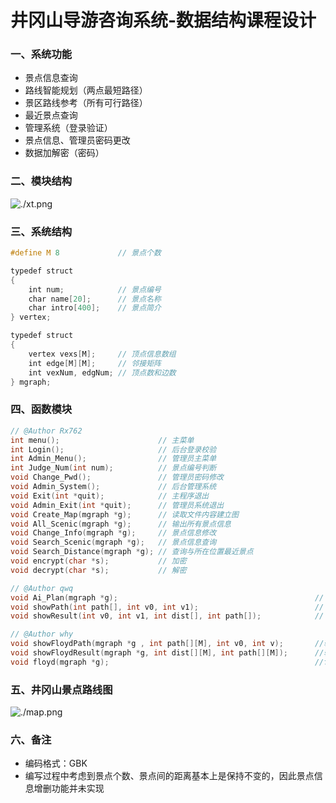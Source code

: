 # 井冈山导游咨询系统-数据结构课程设计
### 一、系统功能
* 景点信息查询
* 路线智能规划（两点最短路径）
* 景区路线参考（所有可行路径）
* 最近景点查询
* 管理系统（登录验证）
* 景点信息、管理员密码更改
* 数据加解密（密码）
### 二、模块结构
![./xt.png]()
### 三、系统结构
```C
#define M 8             // 景点个数

typedef struct
{
    int num;            // 景点编号
    char name[20];      // 景点名称
    char intro[400];    // 景点简介
} vertex;

typedef struct
{
    vertex vexs[M];     // 顶点信息数组
    int edge[M][M];     // 邻接矩阵
    int vexNum, edgNum; // 顶点数和边数
} mgraph;
```
### 四、函数模块
```C
// @Author Rx762
int menu();                      // 主菜单
int Login();                     // 后台登录校验
int Admin_Menu();                // 管理员主菜单
int Judge_Num(int num);          // 景点编号判断
void Change_Pwd();               // 管理员密码修改
void Admin_System();             // 后台管理系统
void Exit(int *quit);            // 主程序退出
void Admin_Exit(int *quit);      // 管理员系统退出
void Create_Map(mgraph *g);      // 读取文件内容建立图
void All_Scenic(mgraph *g);      // 输出所有景点信息
void Change_Info(mgraph *g);     // 景点信息修改
void Search_Scenic(mgraph *g);   // 景点信息查询
void Search_Distance(mgraph *g); // 查询与所在位置最近景点
void encrypt(char *s);           // 加密
void decrypt(char *s);           // 解密

// @Author qwq
void Ai_Plan(mgraph *g);                                            // dijkstra算法求最短路径
void showPath(int path[], int v0, int v1);                          // 输出单条路劲
void showResult(int v0, int v1, int dist[], int path[]);            // 输出最短路径

// @Author why
void showFloydPath(mgraph *g , int path[][M], int v0, int v);       //输出起点到终点的中间结点
void showFloydResult(mgraph *g, int dist[][M], int path[][M]);      //输出floyd算法的结果
void floyd(mgraph *g);                                              //floyd算法
```
### 五、井冈山景点路线图
![./map.png]()
### 六、备注
* 编码格式：GBK
* 编写过程中考虑到景点个数、景点间的距离基本上是保持不变的，因此景点信息增删功能并未实现
